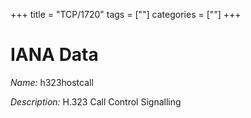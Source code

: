 +++
title = "TCP/1720"
tags = [""]
categories = [""]
+++

# IANA Data

_Name:_ h323hostcall

_Description:_ H.323 Call Control Signalling

